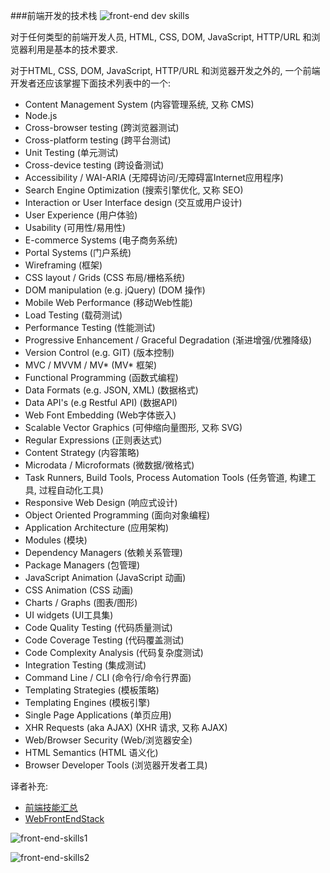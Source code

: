 ###前端开发的技术栈
![front-end dev skills](https://raw.githubusercontent.com/dwqs/fedHandlebook/master/images/front-end-skills.png)

对于任何类型的前端开发人员, HTML, CSS, DOM, JavaScript, HTTP/URL 和浏览器利用是基本的技术要求.

对于HTML, CSS, DOM, JavaScript, HTTP/URL 和浏览器开发之外的, 一个前端开发者还应该掌握下面技术列表中的一个:

* Content Management System (内容管理系统, 又称 CMS)
* Node.js
* Cross-browser testing (跨浏览器测试)
* Cross-platform testing (跨平台测试)
* Unit Testing (单元测试)
* Cross-device testing (跨设备测试)
* Accessibility / WAI-ARIA (无障碍访问/无障碍富Internet应用程序)
* Search Engine Optimization (搜索引擎优化, 又称 SEO)
* Interaction or User Interface design (交互或用户设计)
* User Experience (用户体验)
* Usability (可用性/易用性)
* E-commerce Systems (电子商务系统)
* Portal Systems (门户系统)
* Wireframing (框架)
* CSS layout / Grids (CSS 布局/栅格系统)
* DOM manipulation (e.g. jQuery) (DOM 操作)
* Mobile Web Performance (移动Web性能)
* Load Testing (载荷测试)
* Performance Testing (性能测试)
* Progressive Enhancement / Graceful Degradation (渐进增强/优雅降级)
* Version Control (e.g. GIT) (版本控制)
* MVC / MVVM / MV* (MV* 框架)
* Functional Programming (函数式编程)
* Data Formats (e.g. JSON, XML) (数据格式)
* Data API's (e.g Restful API) (数据API)
* Web Font Embedding (Web字体嵌入)
* Scalable Vector Graphics (可伸缩向量图形, 又称 SVG)
* Regular Expressions (正则表达式)
* Content Strategy (内容策略)
* Microdata / Microformats (微数据/微格式)
* Task Runners, Build Tools, Process Automation Tools (任务管道, 构建工具, 过程自动化工具)
* Responsive Web Design (响应式设计)
* Object Oriented Programming (面向对象编程)
* Application Architecture (应用架构)
* Modules (模块)
* Dependency Managers (依赖关系管理)
* Package Managers (包管理)
* JavaScript Animation (JavaScript 动画)
* CSS Animation (CSS 动画)
* Charts / Graphs (图表/图形)
* UI widgets (UI工具集)
* Code Quality Testing (代码质量测试)
* Code Coverage Testing (代码覆盖测试)
* Code Complexity Analysis (代码复杂度测试)
* Integration Testing (集成测试)
* Command Line / CLI (命令行/命令行界面)
* Templating Strategies (模板策略)
* Templating Engines (模板引擎)
* Single Page Applications (单页应用)
* XHR Requests (aka AJAX) (XHR 请求, 又称 AJAX)
* Web/Browser Security (Web/浏览器安全)
* HTML Semantics (HTML 语义化)
* Browser Developer Tools (浏览器开发者工具)


译者补充:

* [前端技能汇总](https://github.com/JacksonTian/fks)
* [WebFrontEndStack](https://github.com/unruledboy/WebFrontEndStack)

![front-end-skills1](https://raw.githubusercontent.com/dwqs/fedHandlebook/master/images/front-end-skill1.jpg)

![front-end-skills2](https://raw.githubusercontent.com/dwqs/fedHandlebook/master/images/front-end-skill2.png)